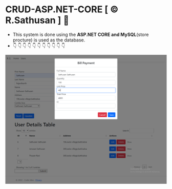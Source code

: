 # CRUD-ASP.NET-CORE [ © R.Sathusan ] :wave:	
- This system is done using the **ASP.NET CORE and MySQL**(store procture) is used as the database.
- :point_down:	:point_down:	:point_down:	:point_down:	:point_down:	:point_down:	:point_down:	:point_down:	:point_down:	:point_down:	:point_down:	

![My Image](sc0.png)
